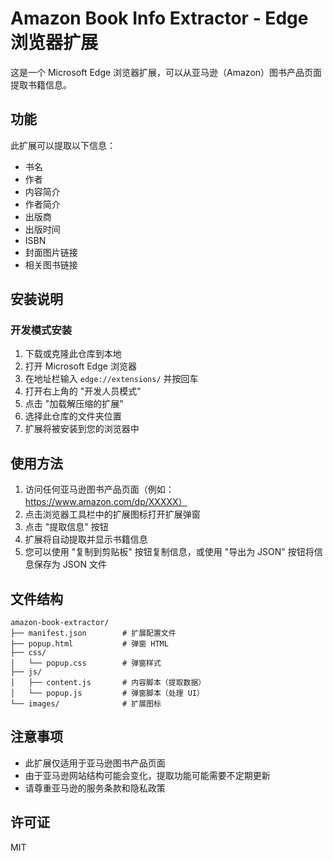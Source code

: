 # Amazon Book Info Extractor - Edge 浏览器扩展

这是一个 Microsoft Edge 浏览器扩展，可以从亚马逊（Amazon）图书产品页面提取书籍信息。

## 功能

此扩展可以提取以下信息：

- 书名
- 作者
- 内容简介
- 作者简介
- 出版商
- 出版时间
- ISBN
- 封面图片链接
- 相关图书链接

## 安装说明

### 开发模式安装

1. 下载或克隆此仓库到本地
2. 打开 Microsoft Edge 浏览器
3. 在地址栏输入 `edge://extensions/` 并按回车
4. 打开右上角的 "开发人员模式"
5. 点击 "加载解压缩的扩展"
6. 选择此仓库的文件夹位置
7. 扩展将被安装到您的浏览器中

## 使用方法

1. 访问任何亚马逊图书产品页面（例如：https://www.amazon.com/dp/XXXXX）
2. 点击浏览器工具栏中的扩展图标打开扩展弹窗
3. 点击 "提取信息" 按钮
4. 扩展将自动提取并显示书籍信息
5. 您可以使用 "复制到剪贴板" 按钮复制信息，或使用 "导出为 JSON" 按钮将信息保存为 JSON 文件

## 文件结构

```
amazon-book-extractor/
├── manifest.json        # 扩展配置文件
├── popup.html           # 弹窗 HTML
├── css/
│   └── popup.css        # 弹窗样式
├── js/
│   ├── content.js       # 内容脚本（提取数据）
│   └── popup.js         # 弹窗脚本（处理 UI）
└── images/              # 扩展图标
```

## 注意事项

- 此扩展仅适用于亚马逊图书产品页面
- 由于亚马逊网站结构可能会变化，提取功能可能需要不定期更新
- 请尊重亚马逊的服务条款和隐私政策

## 许可证

MIT
